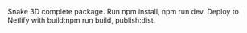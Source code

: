 Snake 3D complete package. Run npm install, npm run dev. Deploy to Netlify with build:npm run build, publish:dist.